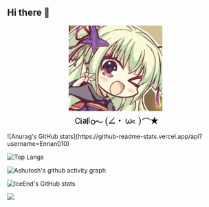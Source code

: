 ## Hi there 👋

<div align="center">
  <img src="assets/ciallo.gif" alt="ciallo">
</div>
![Anurag's GitHub stats](https://github-readme-stats.vercel.app/api?username=Ennan010)

![Top Langs](https://github-readme-stats.vercel.app/api/top-langs/?username=Ennan010)

![Ashutosh's github activity graph](https://github-readme-activity-graph.vercel.app/graph?username=Ennan010)

![IceEnd's GitHub stats](https://github-immortality.vercel.app/api?username=Ennan010)

![](https://stats.justsong.cn/api/csdn?username=Ennan、&cn=true)




<!--
**Ennan010/Ennan010** is a ✨ _special_ ✨ repository because its `README.md` (this file) appears on your GitHub profile.

Here are some ideas to get you started:

- 🔭 I’m currently working on ...
- 🌱 I’m currently learning ...
- 👯 I’m looking to collaborate on ...
- 🤔 I’m looking for help with ...
- 💬 Ask me about ...
- 📫 How to reach me: ...
- 😄 Pronouns: ...
- ⚡ Fun fact: ...
-->
